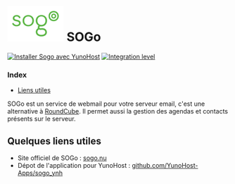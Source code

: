 # <img src="/images/sogo_logo.png" height="80px" alt="SOGo Logo"> SOGo

[![Installer Sogo avec YunoHost](https://install-app.yunohost.org/install-with-yunohost.png)](https://install-app.yunohost.org/?app=sogo) [![Integration level](https://dash.yunohost.org/integration/sogo.svg)](https://dash.yunohost.org/appci/app/sogo)

### Index

- [Liens utiles](#liens-utiles)

SOGo est un service de webmail pour votre serveur email, c'est une alternative à [RoundCube](app_roundcube). Il permet aussi la gestion des agendas et contacts présents sur le serveur.

## Quelques liens utiles

 + Site officiel de SOGo : [sogo.nu](https://sogo.nu)
 + Dépot de l'application pour YunoHost : [github.com/YunoHost-Apps/sogo_ynh](https://github.com/YunoHost-Apps/sogo_ynh)
